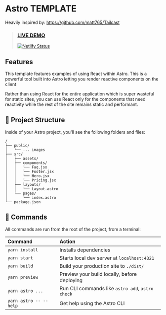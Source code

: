 # Astro TEMPLATE

Heavily inspired by: https://github.com/matt765/Tailcast

> ### [LIVE DEMO](https://cru-template-site4.netlify.app/)
> [![Netlify Status](https://api.netlify.com/api/v1/badges/2c5fd39c-9c77-45cd-b2cc-b72197ff00a1/deploy-status)](https://app.netlify.com/sites/cru-template-site4/deploys)

## Features
This template features examples of using React within Astro. This is a powerful tool built into Astro letting you render reactive components on the client

Rather than using React for the entire application which is super wasteful for static sites, you can use React only for the components that need reactivity while the rest of the site remains static and performant.

## 🚀 Project Structure

Inside of your Astro project, you'll see the following folders and files:

```
/
├── public/
│   └── ... images
├── src/
│   ├── assets/
│   ├── components/
│   │   └── Faq.jsx
│   │   └── Footer.jsx
│   │   └── Hero.jsx
│   │   └── Pricing.jsx
│   ├── layouts/
│   │   └── Layout.astro
│   └── pages/
│       └── index.astro
└── package.json
```



## 🧞 Commands

All commands are run from the root of the project, from a terminal:

| Command                   | Action                                           |
| :------------------------ | :----------------------------------------------- |
| `yarn install`            | Installs dependencies                            |
| `yarn start`              | Starts local dev server at `localhost:4321`      |
| `yarn build`              | Build your production site to `./dist/`          |
| `yarn preview`            | Preview your build locally, before deploying     |
| `yarn astro ...`          | Run CLI commands like `astro add`, `astro check` |
| `yarn astro -- --help`    | Get help using the Astro CLI                     |

